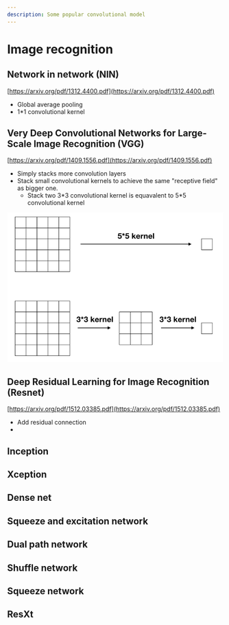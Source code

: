 ```yaml
---
description: Some popular convolutional model
---
```


# Image recognition

## Network in network \(NIN\)

[https://arxiv.org/pdf/1312.4400.pdf](https://arxiv.org/pdf/1312.4400.pdf)

* Global average pooling
* 1\*1 convolutional kernel

## Very Deep Convolutional Networks for Large-Scale Image Recognition \(VGG\)

[https://arxiv.org/pdf/1409.1556.pdf](https://arxiv.org/pdf/1409.1556.pdf)

* Simply stacks more convolution layers
* Stack small convolutional kernels to achieve the same "receptive field" as bigger one.
  * Stack two 3\*3 convolutional kernel is equavalent to 5\*5 convolutional kernel 

![One 5\*5 kernel and stacks two 3\*3 kernels have the same effective receptive field.](.gitbook/assets/receptive-field.png)

## Deep Residual Learning for Image Recognition \(Resnet\)

[https://arxiv.org/pdf/1512.03385.pdf](https://arxiv.org/pdf/1512.03385.pdf)

* Add residual connection
* 
## Inception

## Xception

## Dense net

## Squeeze and excitation network

## Dual path network

## Shuffle network

## Squeeze network

## ResXt

